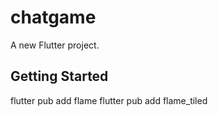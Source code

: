# chatgame

A new Flutter project.

## Getting Started

flutter pub add flame
flutter pub add flame_tiled


